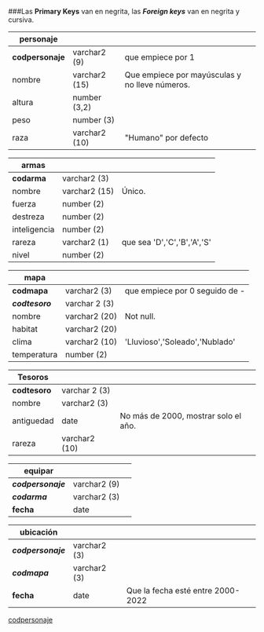 ###Las **Primary Keys** van en negrita, las ***Foreign keys*** van en negrita y cursiva.

| personaje | | |
| ----- | -----| ----- |
| **codpersonaje** | varchar2 (9) | que empiece por 1
| nombre | varchar2 (15) | Que empiece por mayúsculas y no lleve números. |
| altura | number (3,2) |
| peso | number (3) |
| raza | varchar2 (10) | "Humano" por defecto


| armas | | |
| ----- | -----| ----- |
| **codarma** | varchar2 (3) |
| nombre | varchar2 (15) | Único.
| fuerza |  number (2) |
| destreza | number (2)|
| inteligencia | number (2) |
| rareza | varchar2 (1) | que sea 'D','C','B','A','S'
| nivel | number (2) |

| mapa | | |
| ----- | -----| ----- |
| **codmapa** | varchar2 (3) | que empiece por 0 seguido de -
| ***codtesoro*** | varchar 2 (3) |
| nombre | varchar2 (20) | Not null.
| habitat | varchar2 (20) | 
| clima | varchar2 (10) | 'Lluvioso','Soleado','Nublado'
| temperatura | number (2) |


| Tesoros | | |
| ----- | -----| ----- |
| **codtesoro** | varchar 2 (3) |
| nombre | varchar2 (3) |
| antiguedad | date | No más de 2000, mostrar solo el año.
| rareza | varchar2 (10)|

| equipar | | |
| ----- | -----| ----- |
| ***codpersonaje*** | varchar2 (9) |
| ***codarma*** | varchar2 (3) |
| **fecha** | date |

| ubicación | | |
| ----- | -----| ----- |
| ***codpersonaje*** | varchar2 (3) |
| ***codmapa*** | varchar2 (3) |
|**fecha** | date | Que la fecha esté entre 2000-2022

<span style="text-decoration:underline">codpersonaje</span>